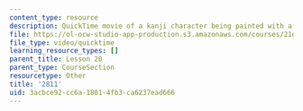 ```yaml
---
content_type: resource
description: QuickTime movie of a kanji character being painted with a brush.
file: https://ol-ocw-studio-app-production.s3.amazonaws.com/courses/21g-504-japanese-iv-spring-2009/3acbce92cc6a18014fb3ca6237ead666_2811.mov
file_type: video/quicktime
learning_resource_types: []
parent_title: Lesson 20
parent_type: CourseSection
resourcetype: Other
title: '2811'
uid: 3acbce92-cc6a-1801-4fb3-ca6237ead666
---
```

